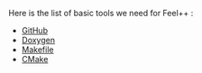 Here is the list of basic tools we need for Feel++ :
* [GitHub](GitHub.md)
* [Doxygen](doxygen.md)
* [Makefile](makefile.md)
* [CMake](cmake.md)
